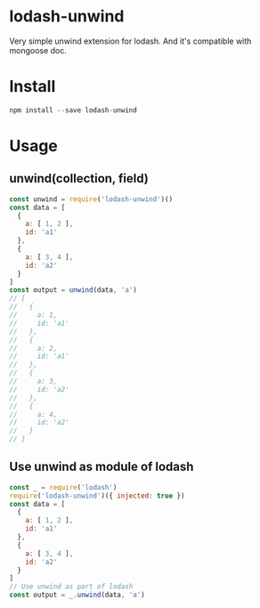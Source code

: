 # lodash-unwind
Very simple unwind extension for lodash. And it's compatible with mongoose doc.

# Install

```javascript
npm install --save lodash-unwind
```
# Usage

## unwind(collection, field)

```javascript
const unwind = require('lodash-unwind')()
const data = [
  {
    a: [ 1, 2 ],
    id: 'a1'
  },
  {
    a: [ 3, 4 ],
    id: 'a2'
  }
]
const output = unwind(data, 'a')
// [
//   {
//     a: 1,
//     id: 'a1'
//   },
//   {
//     a: 2,
//     id: 'a1'
//   },
//   {
//     a: 3,
//     id: 'a2'
//   },
//   {
//     a: 4,
//     id: 'a2'
//   }
// ]
```

## Use unwind as module of lodash
```javascript
const _ = require('lodash')
require('lodash-unwind')({ injected: true })
const data = [
  {
    a: [ 1, 2 ],
    id: 'a1'
  },
  {
    a: [ 3, 4 ],
    id: 'a2'
  }
]
// Use unwind as part of lodash
const output = _.unwind(data, 'a')
```
